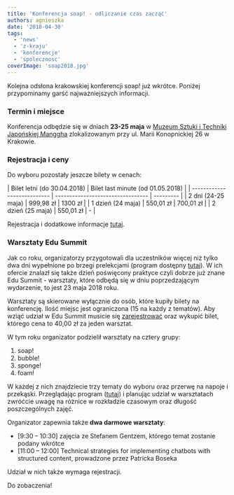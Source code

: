 ```yaml
---
title: 'Konferencja soap! - odliczanie czas zacząć'
authors: agnieszka
date: '2018-04-30'
tags:
  - 'news'
  - 'z-kraju'
  - 'konferencje'
  - 'spolecznosc'
coverImage: 'soap2018.jpg'
---
```


Kolejna odsłona krakowskiej konferencji soap! już wkrótce. Poniżej przypominamy
garść najważniejszych informacji.

<!--truncate-->

### Termin i miejsce

Konferencja odbędzie się w dniach **23-25
maja** w [Muzeum Sztuki i Techniki Japońskiej Manggha](http://manggha.pl/)
zlokalizowanym przy ul. Marii Konopnickiej 26 w Krakowie.

### Rejestracja i ceny

Do wyboru pozostały jeszcze bilety w cenach:

| Bilet letni (do 30.04.2018) | Bilet last minute (od 01.05.2018) |
| --------------------------- | --------------------------------- | --------- |
| 2 dni (24-25 maja)          | 999,98 zł                         | 1300 zł   |
| 1 dzień (24 maja)           | 550,01 zł                         | 700,01 zł |
| 2 dzień (25 maja)           | 550,01 zł                         | -         |

Rejestracja i dodatkowe informacje [tutaj](http://soapconf.com/#ticket).

### Warsztaty Edu Summit

Jak co roku, organizatorzy przygotowali dla uczestników więcej niż tylko dwa dni
wypełnione po brzegi prelekcjami (program dostępny
[tutaj](http://soapconf.com/schedule_2018/)). W ich ofercie znalazł się także
dzień poświęcony praktyce czyli dobrze już znane Edu Summit - warsztaty, które
odbędą się w dniu poprzedzającym wydarzenie, to jest 23 maja 2018 roku.

Warsztaty są skierowane wyłącznie do osób, które kupiły bilety na konferencję.
Ilość miejsc jest ograniczona (15 na każdy z tematów). Aby wziąć udział w Edu
Summit musicie się
[zarejestrować](https://soap-2018-the-best-content-conference.evenea.pl/) oraz
wykupić bilet, którego cena to 40,00 zł za jeden warsztat.

W tym roku organizator podzielił warsztaty na cztery grupy:

1. soap!
2. bubble!
3. sponge!
4. foam!

W każdej z nich znajdziecie trzy tematy do wyboru oraz przerwę na napoje i
przekąski. Przeglądając program ([tutaj](http://soapconf.com/schedule_2018/)) i
planując udział w warsztatach zwróćcie uwagę na różnice w rozkładzie czasowym
oraz długość poszczególnych zajęć.

Organizator zapewnia także **dwa darmowe warsztaty**:

- \[9:30 – 10:30\] zajęcia ze Stefanem Gentzem, którego temat zostanie podany
  wkrótce
- \[11:00 – 12:00\] Technical strategies for implementing chatbots with
  structured content, prowadzone przez Patricka Boseka

Udział w nich także wymaga rejestracji.

Do zobaczenia!
